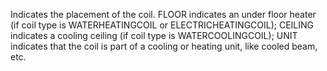 Indicates the placement of the coil.
FLOOR indicates an under floor heater (if coil type is WATERHEATINGCOIL or ELECTRICHEATINGCOIL);
CEILING indicates a cooling ceiling (if coil type is WATERCOOLINGCOIL);
UNIT indicates that the coil is part of a cooling or heating unit, like cooled beam, etc.
